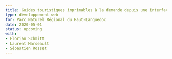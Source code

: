 ```yaml
---
title: Guides touristiques imprimables à la demande depuis une interface Wiki
type: développement web
for: Parc Naturel Régional du Haut-Languedoc
date: 2020-05-01
status: upcoming
with:
- Florian Schmitt
- Laurent Marseault
- Sébastien Rosset
---
```

